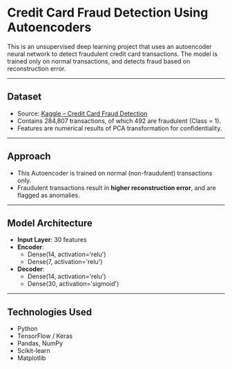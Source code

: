 # Credit Card Fraud Detection Using Autoencoders

This is an unsupervised deep learning project that uses an autoencoder neural network to detect fraudulent credit card transactions. The model is trained only on normal transactions, and detects fraud based on reconstruction error.

---

## Dataset

- Source: [Kaggle – Credit Card Fraud Detection](https://www.kaggle.com/datasets/mlg-ulb/creditcardfraud)
- Contains 284,807 transactions, of which 492 are fraudulent (Class = 1).
- Features are numerical results of PCA transformation for confidentiality.

---

## Approach

- This Autoencoder is trained on normal (non-fraudulent) transactions only. 
- Fraudulent transactions result in **higher reconstruction error**, and are flagged as anomalies.

---

## Model Architecture

- **Input Layer**: 30 features
- **Encoder**:
  - Dense(14, activation='relu')
  - Dense(7, activation='relu')
- **Decoder**:
  - Dense(14, activation='relu')
  - Dense(30, activation='sigmoid')

---

## Technologies Used

- Python
- TensorFlow / Keras
- Pandas, NumPy
- Scikit-learn
- Matplotlib


